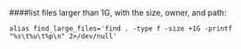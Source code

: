 ####list files larger than 1G, with the size, owner, and path:

`alias find_large_files='find . -type f -size +1G -printf "%s\t%u\t%p\n" 2>/dev/null'`
